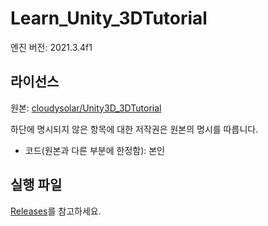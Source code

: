 # Learn_Unity_3DTutorial

엔진 버전: 2021.3.4f1

## 라이선스

원본: [cloudysolar/Unity3D_3DTutorial](https://github.com/cloudysolar/Unity3D_3DTutorial)

하단에 명시되지 않은 항목에 대한 저작권은 원본의 명시를 따릅니다.

- 코드(원본과 다른 부분에 한정함): 본인

## 실행 파일

[Releases](https://github.com/hwahyang1/Learn_Unity_3DTutorial/releases)를 참고하세요.